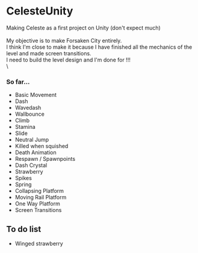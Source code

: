 # CelesteUnity
 
Making Celeste as a first project on Unity (don't expect much)\
\
My objective is to make Forsaken City entirely.\
I think I'm close to make it because I have finished all the mechanics of the level and made screen transitions.\
I need to build the level design and I'm done for !!!\
\

### So far...
- Basic Movement
- Dash
- Wavedash
- Wallbounce
- Climb
- Stamina
- Slide
- Neutral Jump
- Killed when squished
- Death Animation
- Respawn / Spawnpoints
- Dash Crystal
- Strawberry
- Spikes
- Spring
- Collapsing Platform
- Moving Rail Platform
- One Way Platform
- Screen Transitions


## To do list

- Winged strawberry

